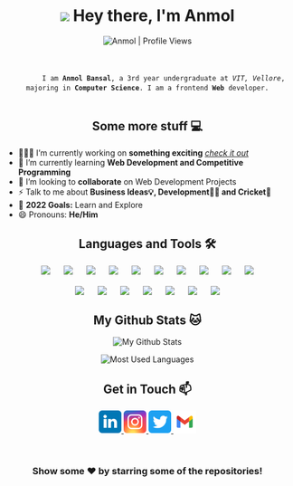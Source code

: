 <div align="center">
    <h1> <img src="https://media.giphy.com/media/hvRJCLFzcasrR4ia7z/giphy.gif" width="25px"> Hey there, I'm Anmol </h1>
</div>

<div align="center">
    <img src="https://komarev.com/ghpvc/?username=anmolbansal7&color=blueviolet" alt="Anmol | Profile Views" />
</div>
</br>
<p align="center">
    <code> 
        I am <strong>Anmol Bansal</strong>, a 3rd year undergraduate at <em>VIT, Vellore</em>, majoring in <strong>Computer Science</strong>. I am a frontend <strong>Web</strong> developer.
    </code>
</p>

<h2 align="center">
    Some more stuff 💻
</h2>

- 👨🏽‍💻 I’m currently working on <strong>something exciting</strong>  <em> <a href="https://evoevents.club/"> check it out </a> </em>
- 🌱 I’m currently learning **Web Development and Competitive Programming** 
- 👯 I’m looking to **collaborate** on Web Development Projects
- ⚡ Talk to me about **Business Ideas💡, Development👨‍💻 and Cricket🏏**
- 🥅 **2022 Goals:** Learn and Explore
- 😄 Pronouns: **He/Him**
<!--- 📝 **[My Resume](https://evoevents.club/)**-->

 
<h2 align="center">
    Languages and Tools 🛠️
</h2>
<div align="center">
    <img src="https://github.com/anmolbansal7/anmolbansal7/blob/main/assets/reactjs.png" height=55 hspace=10>
    <img src="https://github.com/anmolbansal7/anmolbansal7/blob/main/assets/javascript.png" height=55 hspace=10>
    <img src="https://github.com/anmolbansal7/anmolbansal7/blob/main/assets/css.png" height=55 hspace=10>
    <img src="https://github.com/anmolbansal7/anmolbansal7/blob/main/assets/html.png" height=55 hspace=10>
    <img src="https://github.com/anmolbansal7/anmolbansal7/blob/main/assets/java.png" height=55 hspace=10>
    <img src="https://github.com/anmolbansal7/anmolbansal7/blob/main/assets/c.png" height=55 hspace=10>
    <img src="https://github.com/anmolbansal7/anmolbansal7/blob/main/assets/python.png" height=55 hspace=10>
    <img src="https://github.com/anmolbansal7/anmolbansal7/blob/main/assets/nodejs.png" height=55 hspace=10>
    <img src="https://github.com/anmolbansal7/anmolbansal7/blob/main/assets/sql.png" height=55 hspace=10>
    <img src="https://github.com/anmolbansal7/anmolbansal7/blob/main/assets/mongodb.png" height=55 hspace=10>
</div>
</br>
<div align="center">
    <img src="https://github.com/anmolbansal7/anmolbansal7/blob/main/assets/firebase.png" height=55 hspace=10>
    <img src="https://github.com/anmolbansal7/anmolbansal7/blob/main/assets/bootstrap.png" height=55 hspace=10>
    <img src="https://github.com/anmolbansal7/anmolbansal7/blob/main/assets/sass.png" height=55 hspace=10>
    <img src="https://github.com/anmolbansal7/anmolbansal7/blob/main/assets/nextjs.png" height=55 hspace=10>
    <img src="https://github.com/anmolbansal7/anmolbansal7/blob/main/assets/git.png" height=55 hspace=10>
    <img src="https://github.com/anmolbansal7/anmolbansal7/blob/main/assets/github.png" height=55 hspace=10>
    <img src="https://github.com/anmolbansal7/anmolbansal7/blob/main/assets/figma.png" height=55 hspace=10>
</div>


<h2 align="center">
    My Github Stats 🐱
</h2>
<div align="center">
 
![My Github Stats](https://github-readme-stats.vercel.app/api?username=anmolbansal7&layout=compact&hide_border=true&show_icons=true&title_color=fca311&icon_color=38b6ff&text_color=ffffff&bg_color=000000&hide=[%22stars%22]&count_private=true)

</div>

<div align="center">
 
![Most Used Languages](https://github-readme-stats.vercel.app/api/top-langs/?username=anmolbansal7&layout=compact&hide_border=true&show_icons=true&title_color=fca311&icon_color=38b6ff&text_color=ffffff&bg_color=000000&hide=[%22stars%22])

</div>


<h2 align="center">
    Get in Touch 📫
</h2>

<p align="center"> 
    <a href="https://www.linkedin.com/in/anmolbansal7/" target="blank">
        <img src="https://github.com/edent/SuperTinyIcons/blob/master/images/svg/linkedin.svg" target="_blank" alt="Anmol | LinkedIn" width="40px" >
    </a>
    <a href="https://www.instagram.com/anmollbansall" target="_blank">
        <img src="https://github.com/edent/SuperTinyIcons/blob/master/images/svg/instagram.svg" target="_blank"  alt="Anmol | Instagram" width="40px" >
    </a>
    <a href="https://www.twitter.com/anmollbansall" target="_blank">
        <img src="https://github.com/edent/SuperTinyIcons/blob/master/images/svg/twitter.svg" target="_blank"  alt="Anmol | Twitter" width="40px" >
    </a>
    <a href="mailto:abanmolbansal5@gmail.com" target="_blank">
        <img src="https://github.com/edent/SuperTinyIcons/blob/master/images/svg/gmail.svg" target="_blank" alt="Anmol | Gmail" width="40px" >
    </a>    
</p>
<br>

### <p align="center">Show some ❤️ by starring some of the repositories!</p>
<br>
